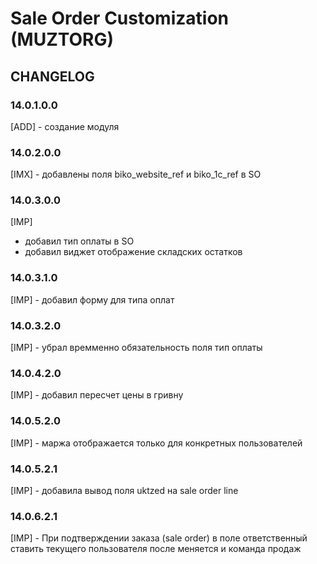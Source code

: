 # Sale Order Customization (MUZTORG)

## CHANGELOG

### 14.0.1.0.0

[ADD] - создание модуля

### 14.0.2.0.0

[IMX] - добавлены поля biko_website_ref и biko_1c_ref в SO

### 14.0.3.0.0

[IMP]

-   добавил тип оплаты в SO
-   добавил виджет отображение складских остатков

### 14.0.3.1.0

[IMP] - добавил форму для типа оплат

### 14.0.3.2.0

[IMP] - убрал времменно обязательность поля тип оплаты

### 14.0.4.2.0

[IMP] - добавил пересчет цены в гривну

### 14.0.5.2.0

[IMP] - маржа отображается только для конкретных пользователей

### 14.0.5.2.1

[IMP] - добавила вывод поля uktzed на sale order line

### 14.0.6.2.1

[IMP] - При подтверждении заказа (sale order) в поле ответственный ставить текущего пользователя после меняется и
команда продаж
